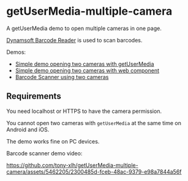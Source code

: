 # getUserMedia-multiple-camera

A getUserMedia demo to open multiple cameras in one page.

[Dynamsoft Barcode Reader](https://www.dynamsoft.com/barcode-reader/overview/) is used to scan barcodes.

Demos:

* [Simple demo opening two cameras with getUserMedia](https://tony-xlh.github.io/getUserMedia-multiple-camera/)
* [Simple demo opening two cameras with web component](https://tony-xlh.github.io/getUserMedia-multiple-camera/webcomponent.html)
* [Barcode Scanner using two cameras](https://tony-xlh.github.io/getUserMedia-multiple-camera/barcode-reading.html)

## Requirements

You need localhost or HTTPS to have the camera permission.

You cannot open two cameras with `getUserMedia` at the same time on Android and iOS.

The demo works fine on PC devices.

Barcode scanner demo video:



https://github.com/tony-xlh/getUserMedia-multiple-camera/assets/5462205/2300485d-fceb-48ac-9379-e98a7844a56f



